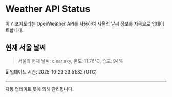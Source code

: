 
# Weather API Status

이 리포지토리는 OpenWeather API를 사용하여 서울의 날씨 정보를 자동으로 업데이트합니다.

## 현재 서울 날씨
> 서울의 현재 날씨: clear sky, 온도: 11.76°C, 습도: 94%

⏳ 업데이트 시간: 2025-10-23 23:51:32 (UTC)

---
자동 업데이트 봇에 의해 관리됩니다.
